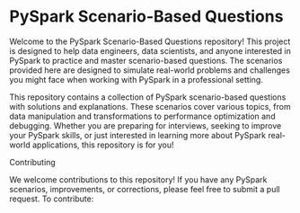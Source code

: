 # PySpark Scenario-Based Questions

Welcome to the PySpark Scenario-Based Questions repository! This project is designed to help data engineers, data scientists, and anyone interested in PySpark to practice and master scenario-based questions. The scenarios provided here are designed to simulate real-world problems and challenges you might face when working with PySpark in a professional setting.

This repository contains a collection of PySpark scenario-based questions with solutions and explanations. These scenarios cover various topics, from data manipulation and transformations to performance optimization and debugging. Whether you are preparing for interviews, seeking to improve your PySpark skills, or just interested in learning more about PySpark real-world applications, this repository is for you!

Contributing

We welcome contributions to this repository! If you have any PySpark scenarios, improvements, or corrections, please feel free to submit a pull request. To contribute:
